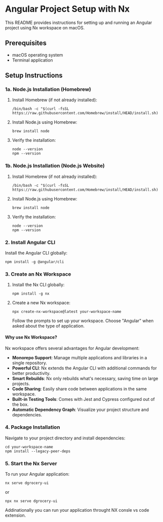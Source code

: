# Angular Project Setup with Nx

This README provides instructions for setting up and running an Angular project using Nx workspace on macOS.

## Prerequisites

- macOS operating system
- Terminal application

## Setup Instructions

### 1a. Node.js Installation (Homebrew)

1. Install Homebrew (if not already installed):

   ```
   /bin/bash -c "$(curl -fsSL https://raw.githubusercontent.com/Homebrew/install/HEAD/install.sh)"
   ```

2. Install Node.js using Homebrew:

   ```
   brew install node
   ```

3. Verify the installation:
   ```
   node --version
   npm --version
   ```

### 1b. Node.js Installation (Node.js Website)

1. Install Homebrew (if not already installed):

   ```
   /bin/bash -c "$(curl -fsSL https://raw.githubusercontent.com/Homebrew/install/HEAD/install.sh)"
   ```

2. Install Node.js using Homebrew:

   ```
   brew install node
   ```

3. Verify the installation:
   ```
   node --version
   npm --version
   ```

### 2. Install Angular CLI

Install the Angular CLI globally:

```
npm install -g @angular/cli
```

### 3. Create an Nx Workspace

1. Install the Nx CLI globally:

   ```
   npm install -g nx
   ```

2. Create a new Nx workspace:

   ```
   npx create-nx-workspace@latest your-workspace-name
   ```

   Follow the prompts to set up your workspace. Choose "Angular" when asked about the type of application.

#### Why use Nx Workspace?

Nx workspace offers several advantages for Angular development:

- **Monorepo Support**: Manage multiple applications and libraries in a single repository.
- **Powerful CLI**: Nx extends the Angular CLI with additional commands for better productivity.
- **Smart Rebuilds**: Nx only rebuilds what's necessary, saving time on large projects.
- **Code Sharing**: Easily share code between applications in the same workspace.
- **Built-in Testing Tools**: Comes with Jest and Cypress configured out of the box.
- **Automatic Dependency Graph**: Visualize your project structure and dependencies.

### 4. Package Installation

Navigate to your project directory and install dependencies:

```
cd your-workspace-name
npm install --legacy-peer-deps
```

### 5. Start the Nx Server

To run your Angular application:

```
nx serve dgrocery-ui
```

or

```
npx nx serve dgrocery-ui
```

Addinationally you can run your application throught NX consle vs code extension.

